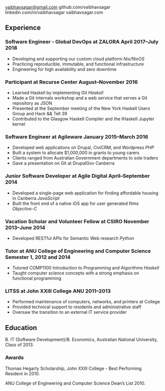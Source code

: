 vaibhavsagar@gmail.com github.com/vaibhavsagar
linkedin.com/in/vaibhavsagar vaibhavsagar.com

Experience
----------

### Software Engineer - Global DevOps at ZALORA April 2017–July 2018

-   Developing and supporting our custom cloud platform *Nix/NixOS*
-   Practicing reproducible, immutable, and functional infrastructure
-   Engineering for high availability and zero downtime

### Participant at Recurse Center August–November 2016

-   Learned Haskell by implementing Git *Haskell*
-   Made a Git internals workshop and a web service that serves a Git
    repository as JSON
-   Presented at the September meeting of the New York Haskell Users
    Group and Hack && Tell 39
-   Contributed to the Glasgow Haskell Compiler and the IHaskell Jupyter
    kernel

### Software Engineer at Agileware January 2015–March 2016

-   Developed web applications on Drupal, CiviCRM, and Wordpress *PHP*
-   Built a system to allocate $1,000,000 in grants to young carers
-   Clients ranged from Australian Government departments to sole
    traders
-   Gave a presentation on Git at DrupalGov Canberra

### Junior Software Developer at Agile Digital April–September 2014

-   Developed a single-page web application for finding affordable
    housing in Canberra *JavaScript*
-   Built the front end of a native iOS app for user generated films
    *Objective-C*

### Vacation Scholar and Volunteer Fellow at CSIRO November 2013–June 2014

-   Developed RESTful APIs for Semantic Web research *Python*

### Tutor at ANU College of Engineering and Computer Science Semester 1, 2012 and 2014

-   Tutored COMP1100 Introduction to Programming and Algorithms
    *Haskell*
-   Taught computer science concepts with a strong emphasis on
    functional programming

### LITSS at John XXIII College ANU 2011–2013

-   Performed maintenance of computers, networks, and printers at
    College
-   Provided technical support to residents and administrative staff
-   Oversaw the transition to an external IT service provider

Education
---------

B. IT (Software Development)/B. Economics, Australian National
University, Class of 2013.

### Awards

Thomas Hegarty Scholarship, John XXIII College - Best Performing
Resident in 2010.

ANU College of Engineering and Computer Science Dean’s List 2010.
